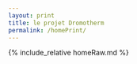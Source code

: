 ```yaml
---
layout: print
title: le projet Dromotherm
permalink: /homePrint/
---
```


{% include_relative homeRaw.md %}

